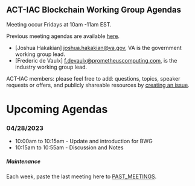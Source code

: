 ## ACT-IAC Blockchain Working Group Agendas

Meeting occur Fridays at 10am -11am EST.

Previous meeting agendas are available [here](./previous_agendas/).

* [Joshua Hakakian] <joshua.hakakian@va.gov>, VA is the government working group lead.
* [Frederic de Vaulx] <f.devaulx@prometheuscomputing.com>, is the industry working group lead.

ACT-IAC members: please feel free to add: questions, topics, speaker requests or offers, and publicly
shareable resources by [creating an issue](https://github.com/ACT-IAC-BWG/agendas/issues).

# Upcoming Agendas


### 04/28/2023
* 10:00am to 10:15am - Update and introduction for BWG
* 10:15am to 10:55am - Discussion and Notes

##### Maintenance
Each week, paste the last meeting here to [PAST_MEETINGS](./previous_agendas/).
